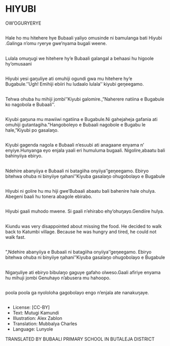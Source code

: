 # HIYUBI
OW’OGURYERYE

##
Hale ho mu hitehere hye
Bubaali yaliyo omusinde ni
bamulanga bati Hiyubi .Galinga
n’omu ryerye gwe’nyama bugali
weene.


##
Lulala omuŋugi we hitehere
hy’e Bubaali galangal a behaasi
hu higoole hy’omusaani


##
Hiyubi yesi gaŋuliye ati omuhiji
ogundi gwa mu hitehere hy’e
Bugabule.’’Ugh! Emihiji ebiiri hu
ludaalo lulala’’ kiyubi
geŋeegamo.


##
Tehwa ohuba hu mihiji
jombi’’Kiyubi
galomire.,”Naherere natiina e
Bugabule ko nagobola e
Bubaali’’.


##
Kiyubi gaŋuna mu mawiiwi
ngatiina e Bugabule.Ni
gahejaheja gafania ati omuhiji
gutantagiha.”Hangoboleyo e
Bubaali nagobole e Bugabu le
hale,”Kiyubi po gasalaŋo.


##
Kiyubi gagenda nagola e
Bubaali n’esuubi ati anagaane
enyama n’ enyiye.Hunyanga
eyo enjala yaali eri humuluma
bugaali.
Nigolire,abaatu bali bahinyiiya
ebiryo.


##
Ndehire abanyiiya e Bubaali ni
batagiiha onyiiya’’geŋeegamo.
Ebiryo bitehwa ohuba ni
binyiiye ŋahani’’Kiyuba
gasalaŋo ohugobolayo e
Bugabule


##
Hiyubi ni golire hu mu hiji
gwe’Bubaali abaatu bali
bahenire hale ohulya.
Abegeni baali hu tonera
abagole ebirabo.


##
Hiyubi gaali muhodo mwene.
Si gaali n’ehirabo ehy’ohuŋayo.Gendiire hulya.


##
Kiundu was very disappointed
about missing the food. He
decided to walk back to
Katumbi village. Because he
was hungry and tired, he could
not walk fast.


##
”,Ndehire abanyiiya e Bubaali ni
batagiiha onyiiya’’geŋeegamo.
Ebiryo bitehwa ohuba ni
binyiiye ŋahani’’Kiyuba
gasalaŋo ohugobolayo e
Bugabule


##
Nigaŋuliye ati ebiryo bibulaŋo
gaguye gafaho olweso.Gaali
afiriye enyama hu mihuji jombi
Genuhayo n’abusera mu
hahoopo.


##
poola poola ga nyololoha
gagobolayo engo n’enjala ate
nanakuŋaye.


##
* License: [CC-BY]
* Text: Mutugi Kamundi
* Illustration: Alex Zablon
* Translation: Mubbalya Charles
* Language: Lunyole

TRANSLATED BY BUBAALI PRIMARY
SCHOOL IN BUTALEJA DISTRICT
